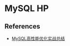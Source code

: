 # MySQL HP



## References
* [MySQL高性能优化实战总结](https://blog.csdn.net/zhangbijun1230/article/details/86484220)